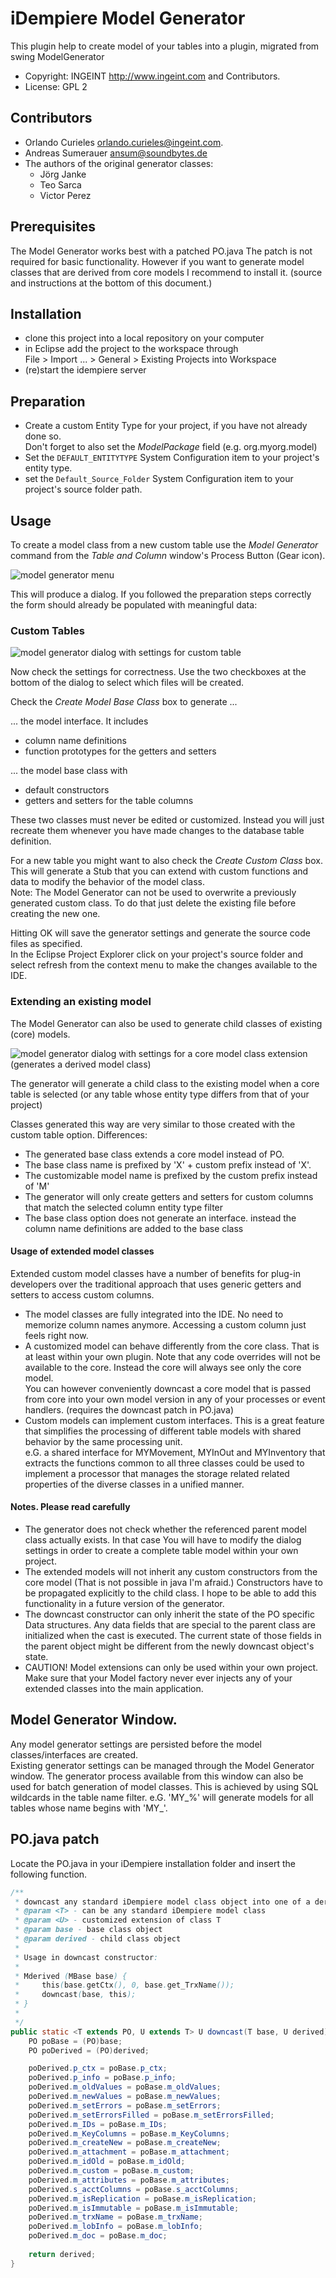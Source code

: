# iDempiere Model Generator

This plugin help to create model of your tables into a plugin, migrated from swing ModelGenerator


- Copyright: INGEINT <http://www.ingeint.com> and Contributors.
- License: GPL 2


## Contributors

- Orlando Curieles <orlando.curieles@ingeint.com>.
- Andreas Sumerauer <ansum@soundbytes.de>
- The authors of the original generator classes:
    - Jörg Janke
    - Teo Sarca
    - Victor Perez

## Prerequisites

The Model Generator works best with a patched PO.java
The patch is not required for basic functionality. However if you want 
to generate model classes that are derived from core models I recommend to install it. (source and instructions at the bottom of this document.)

## Installation

- clone this project into a local repository on your computer
- in Eclipse add the project to the workspace through  
File > Import ... > General > Existing Projects into Workspace
- (re)start the idempiere server

## Preparation

- Create a custom Entity Type for your project, if you have not already done so.  
Don't forget to also set the *ModelPackage* field (e.g. org.myorg.model)
- Set the ``DEFAULT_ENTITYTYPE`` System Configuration item to your project's entity type.
- set the ``Default_Source_Folder`` System Configuration item to your project's source folder path.

## Usage

To create a model class from a new custom table use the *Model Generator* command from the *Table and Column* window's Process Button (Gear icon).

![model generator menu](./pics/model_gen_menu.png "model generator menu")

This will produce a dialog. If you followed the preparation steps correctly the form should already be populated with meaningful data:

### Custom Tables

![model generator dialog with settings for custom table](./pics/model_gen_custom.png "model generator dialog settings for custom table")

Now check the settings for correctness. Use the two checkboxes at the bottom of the dialog to select which files will be created.

Check the *Create Model Base Class* box to generate ...
  
... the model interface. It includes
- column name definitions
- function prototypes for the getters and setters

... the model base class with 
- default constructors 
- getters and setters for the table columns

These two classes must never be edited or customized. Instead you will just recreate them whenever you have made changes to the database table definition.

For a new table you might want to also check the *Create Custom Class* box. This will generate a Stub that you can extend with custom functions and data to modify the behavior of the model class.  
Note: The Model Generator can not be used to overwrite a previously generated custom class. To do that just delete the existing file before creating the new one. 

Hitting OK will save the generator settings and generate the source code files as specified.  
In the Eclipse Project Explorer click on your project's source folder and select refresh from the context menu to make the changes available to the IDE.

### Extending an existing model

The Model Generator can also be used to generate child classes of existing (core) models.

![model generator dialog with settings for a core model class extension (generates a derived model class)](./pics/model_gen_extension.png "model generator dialog settings for a core model class extension")

The generator will generate a child class to the existing model when a core table is selected (or any table whose entity type differs from that of your project) 

Classes generated this way are very similar to those created with the custom table option. Differences:

- The generated base class extends a core model instead of PO.
- The base class name is prefixed by 'X' + custom prefix instead of 'X'.
- The customizable model name is prefixed by the custom prefix instead of 'M' 
- The generator will only create getters and setters for custom columns that match the selected column entity type filter
- The base class option does not generate an interface. instead the column name definitions are added to the base class

#### Usage of extended model classes

Extended custom model classes have a number of benefits for plug-in developers over the traditional approach that uses generic getters and setters to access custom columns.

- The model classes are fully integrated into the IDE. No need to memorize column names anymore. Accessing a custom column just feels right now.
- A customized model can behave differently from the core class. That is at least within your own plugin. Note that any code overrides will not be available to the core. Instead the core will always see only the core model.  
You can however conveniently downcast a core model that is passed from core into your own model version in any of your processes or event handlers. (requires the downcast patch in PO.java)
- Custom models can implement custom interfaces. This is a great feature that simplifies the processing of different table models with shared behavior by the same processing unit.  
e.G. a shared interface for MYMovement, MYInOut and MYInventory that extracts the functions common to all three classes could be used to implement a processor that manages the storage related related properties of the diverse classes in a unified manner.
 

#### Notes. Please read carefully
- The generator does not check whether the referenced parent model class actually exists. In that case You will have to modify the dialog settings in order to create a complete table model within your own project. 
- The extended models will not inherit any custom constructors from the core model (That is not possible in java I'm afraid.) Constructors have to be propagated explicitly to the child class. I hope to be able to add this functionality in a future version of the generator. 
- The downcast constructor can only inherit the state of the PO specific Data structures. Any data fields that are special to the parent class are initialized when the cast is executed. The current state of those fields in the parent object might be different from the newly downcast object's state. 
- CAUTION! Model extensions can only be used within your own project. Make sure that your Model factory never ever injects any of your extended classes into the main application. 

## Model Generator Window.

Any model generator settings are persisted before the model classes/interfaces are created.  
Existing generator settings can be managed through the Model Generator window.
The generator process available from this window can also be used for batch generation of model classes.
This is achieved by using SQL wildcards in the table name filter. e.G. 'MY_%' will generate models for all tables whose name begins with 'MY_'. 

## PO.java patch

Locate the PO.java in your iDempiere installation folder and insert the following function.

```java
/**
 * downcast any standard iDempiere model class object into one of a derived custom class
 * @param <T> - can be any standard iDempiere model class 
 * @param <U> - customized extension of class T 
 * @param base - base class object
 * @param derived - child class object
 *  
 * Usage in downcast constructor: 
 * 
 * Mderived (MBase base) {
 *     this(base.getCtx(), 0, base.get_TrxName());
 *     downcast(base, this);	
 * }
 *  
 */
public static <T extends PO, U extends T> U downcast(T base, U derived){
	PO poBase = (PO)base;
	PO poDerived = (PO)derived;

	poDerived.p_ctx = poBase.p_ctx;
	poDerived.p_info = poBase.p_info;
	poDerived.m_oldValues = poBase.m_oldValues;
	poDerived.m_newValues = poBase.m_newValues;
	poDerived.m_setErrors = poBase.m_setErrors;
	poDerived.m_setErrorsFilled = poBase.m_setErrorsFilled;
	poDerived.m_IDs = poBase.m_IDs;
	poDerived.m_KeyColumns = poBase.m_KeyColumns;
	poDerived.m_createNew = poBase.m_createNew;
	poDerived.m_attachment = poBase.m_attachment;
	poDerived.m_idOld = poBase.m_idOld;
	poDerived.m_custom = poBase.m_custom;
	poDerived.m_attributes = poBase.m_attributes;
	poDerived.s_acctColumns = poBase.s_acctColumns;
	poDerived.m_isReplication = poBase.m_isReplication;
	poDerived.m_isImmutable = poBase.m_isImmutable;
	poDerived.m_trxName = poBase.m_trxName;
	poDerived.m_lobInfo = poBase.m_lobInfo;
	poDerived.m_doc = poBase.m_doc;
	
	return derived;
}
```
